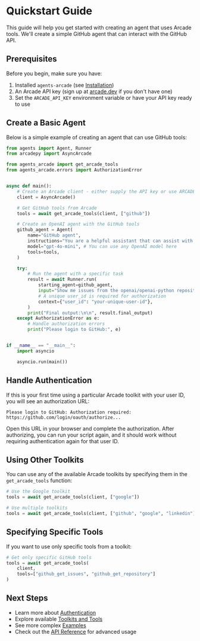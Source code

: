 # Quickstart Guide

This guide will help you get started with creating an agent that uses Arcade tools. We'll create a simple GitHub agent that can interact with the GitHub API.

## Prerequisites

Before you begin, make sure you have:

1. Installed `agents-arcade` (see [Installation](installation.md))
2. An Arcade API key (sign up at [arcade.dev](https://arcade.dev) if you don't have one)
3. Set the `ARCADE_API_KEY` environment variable or have your API key ready to use

## Create a Basic Agent

Below is a simple example of creating an agent that can use GitHub tools:

```python
from agents import Agent, Runner
from arcadepy import AsyncArcade

from agents_arcade import get_arcade_tools
from agents_arcade.errors import AuthorizationError


async def main():
    # Create an Arcade client - either supply the API key or use ARCADE_API_KEY env var
    client = AsyncArcade()

    # Get GitHub tools from Arcade
    tools = await get_arcade_tools(client, ["github"])

    # Create an OpenAI agent with the GitHub tools
    github_agent = Agent(
        name="GitHub agent",
        instructions="You are a helpful assistant that can assist with GitHub API calls.",
        model="gpt-4o-mini", # You can use any OpenAI model here
        tools=tools,
    )

    try:
        # Run the agent with a specific task
        result = await Runner.run(
            starting_agent=github_agent,
            input="Show me issues from the openai/openai-python repository",
            # A unique user_id is required for authorization
            context={"user_id": "your-unique-user-id"},
        )
        print("Final output:\n\n", result.final_output)
    except AuthorizationError as e:
        # Handle authorization errors
        print("Please login to GitHub:", e)


if __name__ == "__main__":
    import asyncio

    asyncio.run(main())
```

## Handle Authentication

If this is your first time using a particular Arcade toolkit with your user ID, you will see an authorization URL:

```
Please login to GitHub: Authorization required: https://github.com/login/oauth/authorize...
```

Open this URL in your browser and complete the authorization. After authorizing, you can run your script again, and it should work without requiring authentication again for that user ID.

## Using Other Toolkits

You can use any of the available Arcade toolkits by specifying them in the `get_arcade_tools` function:

```python
# Use the Google toolkit
tools = await get_arcade_tools(client, ["google"])

# Use multiple toolkits
tools = await get_arcade_tools(client, ["github", "google", "linkedin"])
```

## Specifying Specific Tools

If you want to use only specific tools from a toolkit:

```python
# Get only specific GitHub tools
tools = await get_arcade_tools(
    client,
    tools=["github_get_issues", "github_get_repository"]
)
```

## Next Steps

-   Learn more about [Authentication](authentication.md)
-   Explore available [Toolkits and Tools](../guides/toolkits.md)
-   See more complex [Examples](../examples/github.md)
-   Check out the [API Reference](../api/tools.md) for advanced usage
